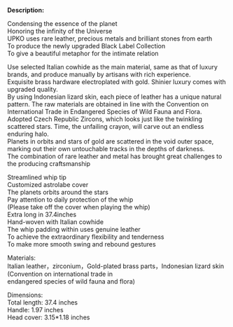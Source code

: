 **Description:**

Condensing the essence of the planet  
Honoring the infinity of the Universe  
UPKO uses rare leather, precious metals and brilliant stones from earth  
To produce the newly upgraded Black Label Collection  
To give a beautiful metaphor for the intimate relation  
  
Use selected Italian cowhide as the main material, same as that of luxury brands, and produce manually by artisans with rich experience.  
Exquisite brass hardware electroplated with gold. Shinier luxury comes with upgraded quality.  
By using Indonesian lizard skin, each piece of leather has a unique natural pattern. The raw materials are obtained in line with the Convention on International Trade in Endangered Species of Wild Fauna and Flora.  
Adopted Czech Republic Zircons, which looks just like the twinkling scattered stars. Time, the unfailing crayon, will carve out an endless enduring halo.  
Planets in orbits and stars of gold are scattered in the void outer space, marking out their own untouchable tracks in the depths of darkness.  
The combination of rare leather and metal has brought great challenges to the producing craftsmanship  
  
Streamlined whip tip  
Customized astrolabe cover  
The planets orbits around the stars  
Pay attention to daily protection of the whip  
(Please take off the cover when playing the whip)  
Extra long in 37.4inches  
Hand-woven with Italian cowhide  
The whip padding within uses genuine leather  
To achieve the extraordinary flexibility and tenderness  
To make more smooth swing and rebound gestures

Materials:  
Italian leather，zirconium，Gold-plated brass parts，Indonesian lizard skin  
(Convention on international trade in  
endangered species of wild fauna and flora)  
  
Dimensions:  
Total length: 37.4 inches  
Handle: 1.97 inches  
Head cover: 3.15\*1.18 inches